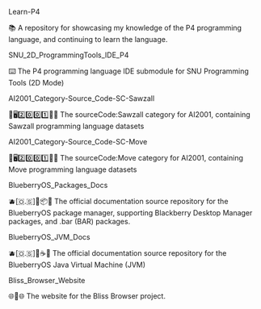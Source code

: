 
Learn-P4

📚️ A repository for showcasing my knowledge of the P4 programming language, and continuing to learn the language.

SNU_2D_ProgrammingTools_IDE_P4

⌨️ The P4 programming language IDE submodule for SNU Programming Tools (2D Mode) 

AI2001_Category-Source_Code-SC-Sawzall

🧠️🖥️2️⃣️0️⃣️0️⃣️1️⃣️💾️📜️ The sourceCode:Sawzall category for AI2001, containing Sawzall programming language datasets

AI2001_Category-Source_Code-SC-Move

🧠️🖥️2️⃣️0️⃣️0️⃣️1️⃣️💾️📜️ The sourceCode:Move category for AI2001, containing Move programming language datasets

BlueberryOS_Packages_Docs

🫐️[🇴.🇸]📱️📦️📖️ The official documentation source repository for the BlueberryOS package manager, supporting Blackberry Desktop Manager packages, and .bar (BAR) packages.

BlueberryOS_JVM_Docs

🫐️[🇴.🇸]📱️☕️📖️ The official documentation source repository for the BlueberryOS Java Virtual Machine (JVM)

Bliss_Browser_Website

🌐️🌳️🌐️ The website for the Bliss Browser project.


